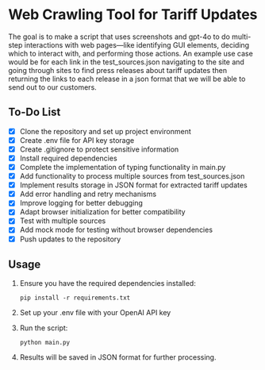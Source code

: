 # Web Crawling Tool for Tariff Updates

The goal is to make a script that uses screenshots and gpt-4o to do multi-step interactions with web pages—like identifying GUI elements, deciding which to interact with, and performing those actions. An example use case would be for each link in the test_sources.json navigating to the site and going through sites to find press releases about tariff updates then returning the links to each release in a json format that we will be able to send out to our customers.

## To-Do List

- [x] Clone the repository and set up project environment
- [x] Create .env file for API key storage
- [x] Create .gitignore to protect sensitive information
- [x] Install required dependencies
- [x] Complete the implementation of typing functionality in main.py
- [x] Add functionality to process multiple sources from test_sources.json
- [x] Implement results storage in JSON format for extracted tariff updates
- [x] Add error handling and retry mechanisms
- [x] Improve logging for better debugging
- [x] Adapt browser initialization for better compatibility
- [x] Test with multiple sources
- [x] Add mock mode for testing without browser dependencies
- [x] Push updates to the repository

## Usage

1. Ensure you have the required dependencies installed:
   ```
   pip install -r requirements.txt
   ```

2. Set up your .env file with your OpenAI API key

3. Run the script:
   ```
   python main.py
   ```

4. Results will be saved in JSON format for further processing.

